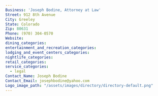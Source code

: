 ```yaml
---
Business: 'Joseph Bodine, Attorney at Law'
Street: 912 8th Avenue
City: Greeley
State: Colorado
Zip: 80631
Phone: (970) 304-0570
Website:
dining_categories:
entertainment_and_recreation_categories:
lodging_and_event_centers_categories:
nightlife_categories:
retail_categories:
service_categories:
  - legal
Contact_Name: Joseph Bodine
Contact_Email: josephbodine@yahoo.com
Logo_image_path: "/assets/images/directory/directory-default.png"
---
```



